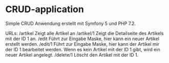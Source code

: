 # CRUD-application
Simple CRUD Anwendung erstellt mit Symfony 5 und PHP 7.2.

URLs: 
/artikel Zeigt alle Artikel an
/artikel/1 Zeigt die Detailseite des Artikels mit der ID 1 an. 
/edit Führt zur Eingabe Maske, hier kann ein neuer Artikel erstellt werden. 
/edit/1 Führt zur Eingabe Maske, hier kann der Artikel mir der ID 1 bearbeitet werden. Wenn es kein Artikel mit der ID 1 gibt, wird ein neuer Artikel angelegt.
/delete/1 Löscht den Artikel mit der ID 1. 
